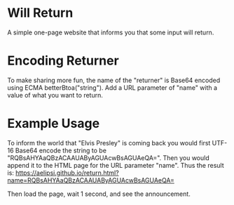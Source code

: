 # Will Return

A simple one-page website that informs you that some input will return.

# Encoding Returner

To make sharing more fun, the name of the "returner" is Base64 encoded using ECMA betterBtoa("string"). Add a URL parameter of "name" with a value of what you want to return. 

# Example Usage

To inform the world that "Elvis Presley" is coming back you would first UTF-16 Base64 encode the string to be "RQBsAHYAaQBzACAAUAByAGUAcwBsAGUAeQA=". Then you would append it to the HTML page for the URL parameter "name". Thus the result is:
https://aelipsi.github.io/return.html?name=RQBsAHYAaQBzACAAUAByAGUAcwBsAGUAeQA=

Then load the page, wait 1 second, and see the announcement.

 
